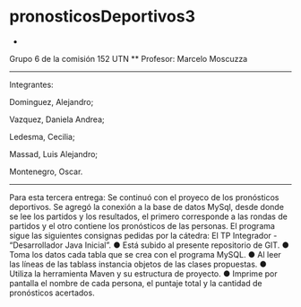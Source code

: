# pronosticosDeportivos3
*
Grupo 6 de la comisión 152 UTN
**
Profesor: Marcelo Moscuzza
***
Integrantes:

Dominguez, Alejandro;

Vazquez, Daniela Andrea;

Ledesma, Cecilia;

Massad, Luis Alejandro;

Montenegro, Oscar.
****
Para esta tercera entrega:
Se continuó con el proyeco de los pronósticos deportivos. Se agregó la conexión a la base de datos MySql, desde donde se lee los 
partidos y los resultados, el primero corresponde a las rondas de partidos y el otro contiene
los pronósticos de las personas.
El programa sigue las siguientes consignas pedidas por la cátedra:
El TP Integrador - “Desarrollador Java Inicial”.
● Está subido al presente repositorio de GIT.
● Toma los datos cada tabla que se crea con el programa MySQL.
● Al leer las líneas de las tablass instancia objetos de las clases propuestas.
● Utiliza la herramienta Maven y su estructura de proyecto.
● Imprime por pantalla el nombre de cada persona, el puntaje total y la cantidad de pronósticos acertados.
